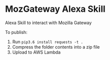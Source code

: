 # MozGateway Alexa Skill
Alexa Skill to interact with Mozilla Gateway

To publish:

1. Run `pip3.6 install requests -t .`
2. Compress the folder contents into a zip file 
3. Upload to AWS Lambda

